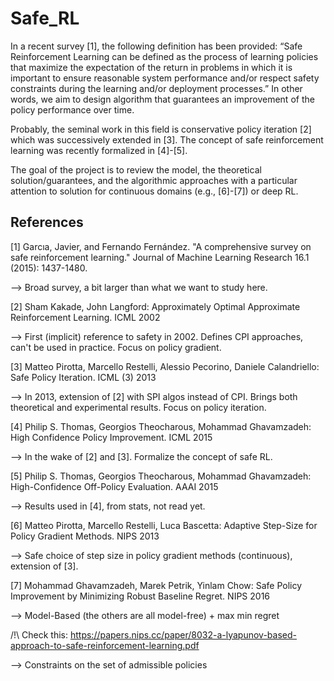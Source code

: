 # Safe_RL

In a recent survey [1], the following definition has been provided: “Safe Reinforcement Learning can be defined as the process of learning policies that maximize the expectation of the return in problems in which it is important to ensure reasonable system performance and/or respect safety constraints during the learning and/or deployment processes.” In other words, we aim to design algorithm that guarantees an improvement of the policy performance over time.

Probably, the seminal work in this field is conservative policy iteration [2] which was successively extended in [3]. The concept of safe reinforcement learning was recently formalized in [4]-[5].

The goal of the project is to review the model, the theoretical solution/guarantees, and the algorithmic approaches with a particular attention to solution for continuous domains (e.g., [6]-[7]) or deep RL.

## References

[1] Garcıa, Javier, and Fernando Fernández. "A comprehensive survey on safe reinforcement learning." Journal of Machine Learning Research 16.1 (2015): 1437-1480.

--> Broad survey, a bit larger than what we want to study here.

[2] Sham Kakade, John Langford: Approximately Optimal Approximate Reinforcement Learning. ICML 2002

--> First (implicit) reference to safety in 2002. Defines CPI approaches, can't be used in practice. Focus on policy gradient.

[3] Matteo Pirotta, Marcello Restelli, Alessio Pecorino, Daniele Calandriello: Safe Policy Iteration. ICML (3) 2013

--> In 2013, extension of [2] with SPI algos instead of CPI. Brings both theoretical and experimental results. Focus on policy iteration.

[4] Philip S. Thomas, Georgios Theocharous, Mohammad Ghavamzadeh: High Confidence Policy Improvement. ICML 2015

--> In the wake of [2] and [3]. Formalize the concept of safe RL.

[5] Philip S. Thomas, Georgios Theocharous, Mohammad Ghavamzadeh: High-Confidence Off-Policy Evaluation. AAAI 2015

--> Results used in [4], from stats, not read yet.

[6] Matteo Pirotta, Marcello Restelli, Luca Bascetta: Adaptive Step-Size for Policy Gradient Methods. NIPS 2013

--> Safe choice of step size in policy gradient methods (continuous), extension of [3].

[7] Mohammad Ghavamzadeh, Marek Petrik, Yinlam Chow: Safe Policy Improvement by Minimizing Robust Baseline Regret. NIPS 2016

--> Model-Based (the others are all model-free) + max min regret

/!\ Check this: https://papers.nips.cc/paper/8032-a-lyapunov-based-approach-to-safe-reinforcement-learning.pdf

--> Constraints on the set of admissible policies
